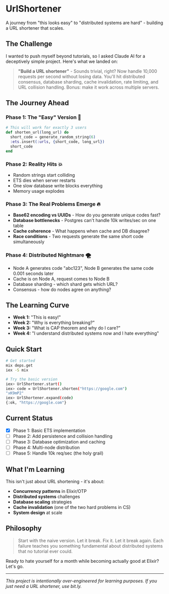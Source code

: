 # UrlShortener

A journey from "this looks easy" to "distributed systems are hard" - building a URL shortener that scales.

## The Challenge

I wanted to push myself beyond tutorials, so I asked Claude AI for a deceptively simple project. Here's what we landed on:

> **"Build a URL shortener"** - Sounds trivial, right? Now handle 10,000 requests per second without losing data. You'll hit distributed consensus, database sharding, cache invalidation, rate limiting, and URL collision handling. Bonus: make it work across multiple servers.

## The Journey Ahead

### Phase 1: The "Easy" Version 🌱
```elixir
# This will work for exactly 3 users
def shorten_url(long_url) do
  short_code = generate_random_string(6)
  :ets.insert(:urls, {short_code, long_url})
  short_code
end
```

### Phase 2: Reality Hits 💥
- Random strings start colliding
- ETS dies when server restarts  
- One slow database write blocks everything
- Memory usage explodes

### Phase 3: The Real Problems Emerge 🔥
- **Base62 encoding vs UUIDs** - How do you generate unique codes fast?
- **Database bottlenecks** - Postgres can't handle 10k writes/sec on one table
- **Cache coherence** - What happens when cache and DB disagree?
- **Race conditions** - Two requests generate the same short code simultaneously

### Phase 4: Distributed Nightmare 🌪️
- Node A generates code "abc123", Node B generates the same code 0.001 seconds later
- Cache is on Node A, request comes to Node B
- Database sharding - which shard gets which URL?
- Consensus - how do nodes agree on anything?

## The Learning Curve

- **Week 1:** "This is easy!"
- **Week 2:** "Why is everything breaking?"
- **Week 3:** "What is CAP theorem and why do I care?"
- **Week 4:** "I understand distributed systems now and I hate everything"

## Quick Start

```bash
# Get started
mix deps.get
iex -S mix

# Try the basic version
iex> UrlShortener.start()
iex> code = UrlShortener.shorten("https://google.com")
"xK9mP2"
iex> UrlShortener.expand(code)
{:ok, "https://google.com"}
```

## Current Status

- [x] Phase 1: Basic ETS implementation
- [ ] Phase 2: Add persistence and collision handling
- [ ] Phase 3: Database optimization and caching
- [ ] Phase 4: Multi-node distribution
- [ ] Phase 5: Handle 10k req/sec (the holy grail)

## What I'm Learning

This isn't just about URL shortening - it's about:
- **Concurrency patterns** in Elixir/OTP
- **Distributed systems** challenges
- **Database scaling** strategies  
- **Cache invalidation** (one of the two hard problems in CS)
- **System design** at scale

## Philosophy

> Start with the naive version. Let it break. Fix it. Let it break again. Each failure teaches you something fundamental about distributed systems that no tutorial ever could.

Ready to hate yourself for a month while becoming actually good at Elixir? Let's go.

---

*This project is intentionally over-engineered for learning purposes. If you just need a URL shortener, use bit.ly.*
